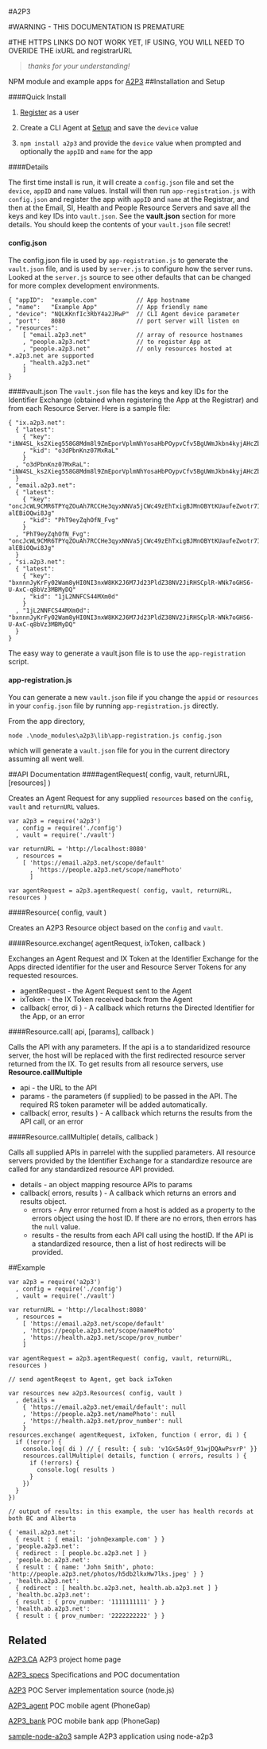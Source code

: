 #A2P3

#WARNING - THIS DOCUMENTATION IS PREMATURE

#THE HTTPS LINKS DO NOT WORK YET, IF USING, YOU WILL NEED TO OVERIDE THE ixURL and registrarURL
>*thanks for your understanding!*


NPM module and example apps for [A2P3](http://a2p3.ca)
##Installation and Setup

####Quick Install


1. [Register](http://setup.a2p3.net) as a user

2. Create a CLI Agent at [Setup](http://setup.a2p3.net) and save the `device` value

3. `npm install a2p3` and provide the `device` value when prompted and optionally the `appID` and `name` for the app


####Details

The first time install is run, it will create a `config.json` file and set the `device`, `appID` and `name` values. Install will then run `app-registration.js` with `config.json` and register the app with `appID` and `name` at the Registrar, and then at the Email, SI, Health and People Resource Servers and save all the keys and key IDs into `vault.json`. See the **vault.json** section for more details. You should keep the contents of your `vault.json` file secret!

#### config.json

The config.json file is used by `app-registration.js` to generate the `vault.json` file, and is used by `server.js` to configure how the server runs. Looked at the `server.js` source to see other defaults that can be changed for more complex development environments.

```
{ "appID": 	"example.com" 			// App hostname
, "name":	"Example App"			// App friendly name
, "device": "NQLKKnfIc3RbY4a2JRwP"	// CLI Agent device parameter
, "port": 	8080					// port server will listen on
, "resources":
	[ "email.a2p3.net"				// array of resource hostnames
	, "people.a2p3.net"				// to register App at
	, "people.a2p3.net"				// only resources hosted at *.a2p3.net are supported
	, "health.a2p3.net"
	]
}
```

####vault.json
The `vault.json` file has the keys and key IDs for the Identifier Exchange (obtained when registering the App at the Registrar) and from each Resource Server. Here is a sample file:

```
{ "ix.a2p3.net":
  { "latest":
    { "key": "iNW4SL_ks2Xieg558G8Mdm8l9ZmEporVplmNhYosaHbPOypvCfv5BgUWmJkbn4kyjAHcZbuEUacyJs18iAJ2wQ"
    , "kid": "o3dPbnKnz07MxRaL"
    }
  , "o3dPbnKnz07MxRaL": "iNW4SL_ks2Xieg558G8Mdm8l9ZmEporVplmNhYosaHbPOypvCfv5BgUWmJkbn4kyjAHcZbuEUacyJs18iAJ2wQ"
  }
, "email.a2p3.net":
  { "latest":
    { "key": "oncJcWL9CMR6TPYqZOuAh7RCCHe3qyxNNVa5jCWc49zEhTxigBJMnOBYtKUaufeZwotr7ImB8-alEBiOQwi8Jg"
    , "kid": "PhT9eyZqhOfN_Fvg"
    }
  , "PhT9eyZqhOfN_Fvg": "oncJcWL9CMR6TPYqZOuAh7RCCHe3qyxNNVa5jCWc49zEhTxigBJMnOBYtKUaufeZwotr7ImB8-alEBiOQwi8Jg"
  }
, "si.a2p3.net":
  { "latest":
    { "key": "bxnnnJyKrFy02Wam8yHI0NI3nxW8KK2J6M7Jd23PldZ38NV2JiRHSCplR-WNk7oGHS6-U-AxC-q8bVz3MBMyDQ"
    , "kid": "1jL2NNFCS44MXm0d"
    }
  , "1jL2NNFCS44MXm0d": "bxnnnJyKrFy02Wam8yHI0NI3nxW8KK2J6M7Jd23PldZ38NV2JiRHSCplR-WNk7oGHS6-U-AxC-q8bVz3MBMyDQ"
  }
}
```
The easy way to generate a vault.json file is to use the `app-registration` script.


#### app-registration.js
You can generate a new `vault.json` file if you change the `appid` or `resources` in your `config.json` file by running `app-registration.js` directly.

From the app directory,

	node .\node_modules\a2p3\lib\app-registration.js config.json

which will generate a `vault.json` file for you in the current directory assuming all went well.

##API Documentation
####agentRequest( config, vault, returnURL, [resources] )

Creates an Agent Request for any supplied `resources` based on the `config`, `vault` and `returnURL` values.

	var a2p3 = require('a2p3')
      , config = require('./config')
      , vault = require('./vault')

    var returnURL = 'http://localhost:8080'
      , resources =
        [ 'https://email.a2p3.net/scope/default'
          , 'https://people.a2p3.net/scope/namePhoto'
          ]

    var agentRequest = a2p3.agentRequest( config, vault, returnURL, resources )


####Resource( config, vault )

Creates an A2P3 Resource object based on the `config` and `vault`.


####Resource.exchange( agentRequest, ixToken, callback )

Exchanges an Agent Request and IX Token at the Identifier Exchange for the Apps directed identifier for the user and Resource Server Tokens for any requested resources.

- agentRequest - the Agent Request sent to the Agent
- ixToken - the IX Token received back from the Agent
- callback( error, di ) - A callback which returns the Directed Identifier for the App, or an error


####Resource.call( api, [params], callback )

Calls the API with any parameters. If the api is a to standaridized resource server, the host will be replaced with the first redirected resource server returned from the IX. To get results from all resource servers, use **Resource.callMultiple**

- api - the URL to the API
- params - the parameters (if supplied) to be passed in the API. The required RS token parameter will be added automatically.
- callback( error, results ) - A callback which returns the results from the API call, or an error


####Resource.callMultiple( details, callback )

Calls all supplied APIs in parrelel with the supplied parameters. All resource servers provided by the Identifier Exchange for a standardize resource are called for any standardized resource API provided.

- details - an object mapping resource APIs to params
- callback( errors, results ) - A callback which returns an errors and results object.
	- errors - Any error returned from a host is added as a property to the errors object using the host ID. If there are no errors, then errors has the `null` value.
	- results - the results from each API call using the hostID. If the API is a standardized resource, then a list of host redirects will be provided.


##Example

```
var a2p3 = require('a2p3')
  , config = require('./config')
  , vault = require('./vault')

var returnURL = 'http://localhost:8080'
  , resources =
    [ 'https://email.a2p3.net/scope/default'
    , 'https://people.a2p3.net/scope/namePhoto'
    , 'https://health.a2p3.net/scope/prov_number'
    ]

var agentRequest = a2p3.agentRequest( config, vault, returnURL, resources )

// send agentReqest to Agent, get back ixToken

var resources new a2p3.Resources( config, vault )
  , details =
    { 'https://email.a2p3.net/email/default': null
    , 'https://people.a2p3.net/namePhoto': null
    , 'https://health.a2p3.net/prov_number': null
    }
resources.exchange( agentRequest, ixToken, function ( error, di ) {
  if (!error) {
    console.log( di ) // { result: { sub: 'v1Gx5AsOf_91wjDQAwPsvrP' }}
    resources.callMultiple( details, function ( errors, results ) {
      if (!errors) {
        console.log( results )
      }
    })
  }
})

// output of results: in this example, the user has health records at both BC and Alberta

{ 'email.a2p3.net':
  { result : { email: 'john@example.com' } }
, 'people.a2p3.net':
  { redirect : [ people.bc.a2p3.net ] }
, 'people.bc.a2p3.net':
  { result : { name: 'John Smith', photo: 'http://people.a2p3.net/photos/h5db2lkxHw7lks.jpeg' } }
, 'health.a2p3.net':
  { redirect : [ health.bc.a2p3.net, health.ab.a2p3.net ] }
, 'health.bc.a2p3.net':
  { result : { prov_number: '1111111111' } }
, 'health.ab.a2p3.net':
  { result : { prov_number: '2222222222' } }

```


## Related

[A2P3.CA](http://a2p3.ca) A2P3 project home page

[A2P3_specs](https://github.com/dickhardt/A2P3_specs) Specifications and POC documentation

[A2P3](https://github.com/dickhardt/A2P3) POC Server implementation source (node.js)

[A2P3_agent](https://github.com/dickhardt/A2P3_agent) POC mobile agent (PhoneGap)

[A2P3_bank](https://github.com/dickhardt/A2P3_bank) POC mobile bank app (PhoneGap)

[sample-node-a2p3](https://github.com/dickhardt/sample-node-a2p3) sample A2P3 application using node-a2p3
